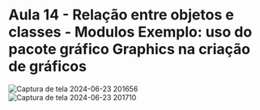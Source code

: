 # Aula 14 - Relação entre objetos e classes - Modulos Exemplo: uso do pacote gráfico Graphics na criação de gráficos



![Captura de tela 2024-06-23 201656](https://github.com/brunamota/POO/assets/66503956/678737f0-a03a-425d-8f44-69829563e2be)
![Captura de tela 2024-06-23 201710](https://github.com/brunamota/POO/assets/66503956/75eac045-1faa-48bf-b1eb-f6761bbf263b)
